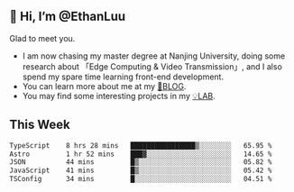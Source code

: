 ## 👋 Hi, I’m @EthanLuu

Glad to meet you.

- I am now chasing my master degree at Nanjing University, doing some research about 「Edge Computing & Video Transmission」, and I also spend my spare time learning front-end development.
- You can learn more about me at my [📝BLOG](https://blog.ethanloo.cn).
- You may find some interesting projects in my [💡LAB](https://lab.ethanloo.cn).

## This Week
<!--START_SECTION:waka-->

```txt
TypeScript    8 hrs 28 mins   ████████████████▒░░░░░░░░   65.95 %
Astro         1 hr 52 mins    ███▓░░░░░░░░░░░░░░░░░░░░░   14.65 %
JSON          44 mins         █▒░░░░░░░░░░░░░░░░░░░░░░░   05.82 %
JavaScript    41 mins         █▒░░░░░░░░░░░░░░░░░░░░░░░   05.42 %
TSConfig      34 mins         █░░░░░░░░░░░░░░░░░░░░░░░░   04.51 %
```

<!--END_SECTION:waka-->
